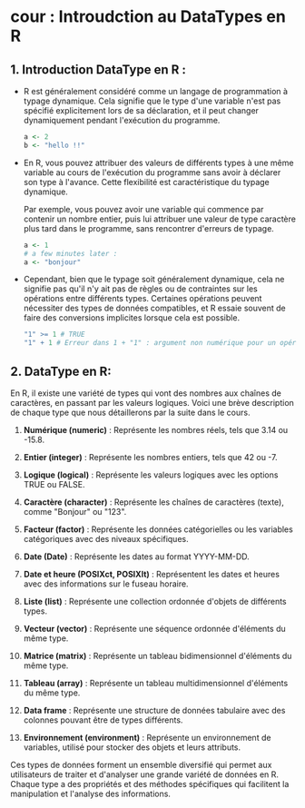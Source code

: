 # cour : **Introudction au DataTypes en R**


## 1. **Introduction DataType en R :**

- R est généralement considéré comme un langage de programmation à typage dynamique. Cela signifie que le type d'une variable n'est pas spécifié explicitement lors de sa déclaration, et il peut changer dynamiquement pendant l'exécution du programme.

    ```R
    a <- 2
    b <- "hello !!"

    ```

- En R, vous pouvez attribuer des valeurs de différents types à une même variable au cours de l'exécution du programme sans avoir à déclarer son type à l'avance. Cette flexibilité est caractéristique du typage dynamique.

    Par exemple, vous pouvez avoir une variable qui commence par contenir un nombre entier, puis lui attribuer une valeur de type caractère plus tard dans le programme, sans rencontrer d'erreurs de typage.

    ```R
    a <- 1
    # a few minutes later :
    a <- "bonjour"

    ```


- Cependant, bien que le typage soit généralement dynamique, cela ne signifie pas qu'il n'y ait pas de règles ou de contraintes sur les opérations entre différents types. Certaines opérations peuvent nécessiter des types de données compatibles, et R essaie souvent de faire des conversions implicites lorsque cela est possible.

    ```R
    "1" >= 1 # TRUE
    "1" + 1 # Erreur dans 1 + "1" : argument non numérique pour un opérateur binaire
    ```

## 2. **DataType en R:**

En R, il existe une variété de types qui vont des nombres aux chaînes de caractères, en passant par les valeurs logiques. Voici une brève description de chaque type que nous détaillerons par la suite dans le cours.

1. **Numérique (numeric)** : Représente les nombres réels, tels que 3.14 ou -15.8.

2. **Entier (integer)** : Représente les nombres entiers, tels que 42 ou -7.

3. **Logique (logical)** : Représente les valeurs logiques avec les options TRUE ou FALSE.

4. **Caractère (character)** : Représente les chaînes de caractères (texte), comme "Bonjour" ou "123".

5. **Facteur (factor)** : Représente les données catégorielles ou les variables catégoriques avec des niveaux spécifiques.

6. **Date (Date)** : Représente les dates au format YYYY-MM-DD.

7. **Date et heure (POSIXct, POSIXlt)** : Représentent les dates et heures avec des informations sur le fuseau horaire.

8. **Liste (list)** : Représente une collection ordonnée d'objets de différents types.

9. **Vecteur (vector)** : Représente une séquence ordonnée d'éléments du même type.

10. **Matrice (matrix)** : Représente un tableau bidimensionnel d'éléments du même type.

11. **Tableau (array)** : Représente un tableau multidimensionnel d'éléments du même type.

12. **Data frame** : Représente une structure de données tabulaire avec des colonnes pouvant être de types différents.

13. **Environnement (environment)** : Représente un environnement de variables, utilisé pour stocker des objets et leurs attributs.

Ces types de données forment un ensemble diversifié qui permet aux utilisateurs de traiter et d'analyser une grande variété de données en R. Chaque type a des propriétés et des méthodes spécifiques qui facilitent la manipulation et l'analyse des informations.





